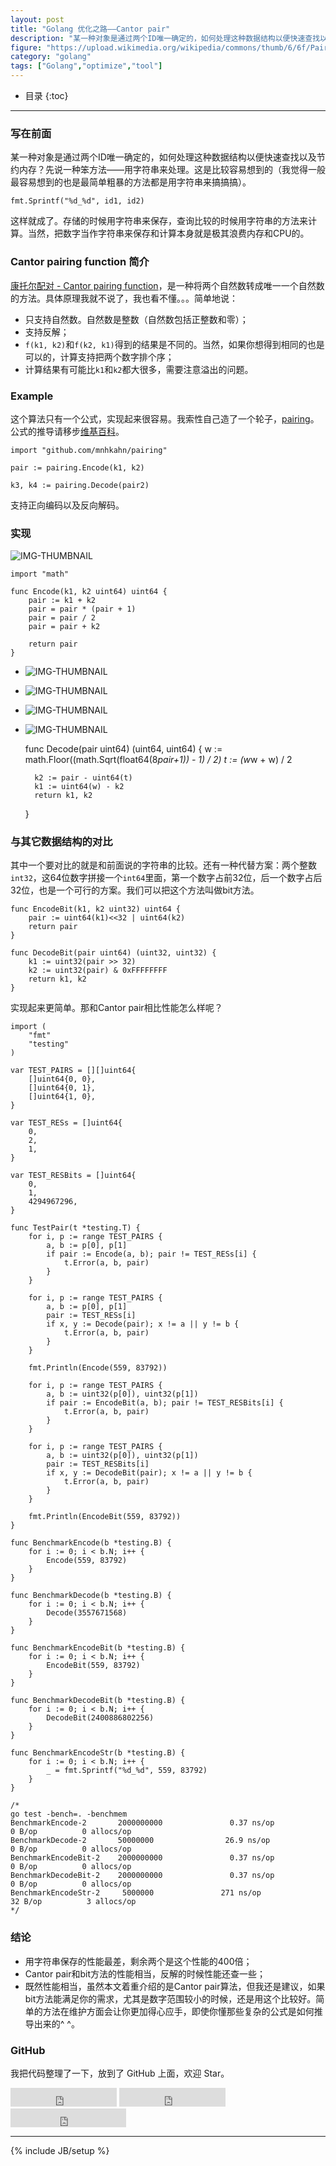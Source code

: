 ```yaml
---
layout: post
title: "Golang 优化之路——Cantor pair"
description: "某一种对象是通过两个ID唯一确定的，如何处理这种数据结构以便快速查找以及节约内存？今天讲一种优化算法——Cantor pairing function。"
figure: "https://upload.wikimedia.org/wikipedia/commons/thumb/6/6f/Pairing_natural.svg/220px-Pairing_natural.svg.png"
category: "golang"
tags: ["Golang","optimize","tool"]
---
```


* 目录
{:toc}

---

### 写在前面

某一种对象是通过两个ID唯一确定的，如何处理这种数据结构以便快速查找以及节约内存？先说一种笨方法——用字符串来处理。这是比较容易想到的（我觉得一般最容易想到的也是最简单粗暴的方法都是用字符串来搞搞搞）。

	fmt.Sprintf("%d_%d", id1, id2)

这样就成了。存储的时候用字符串来保存，查询比较的时候用字符串的方法来计算。当然，把数字当作字符串来保存和计算本身就是极其浪费内存和CPU的。

### Cantor pairing function 简介

[康托尔配对 - Cantor pairing function](https://en.wikipedia.org/wiki/Pairing_function)，是一种将两个自然数转成唯一一个自然数的方法。具体原理我就不说了，我也看不懂。。。简单地说：

+ 只支持自然数。自然数是整数（自然数包括正整数和零）；
+ 支持反解；
+ `f(k1, k2)`和`f(k2, k1)`得到的结果是不同的。当然，如果你想得到相同的也是可以的，计算支持把两个数字排个序；
+ 计算结果有可能比`k1`和`k2`都大很多，需要注意溢出的问题。

### Example

这个算法只有一个公式，实现起来很容易。我索性自己造了一个轮子，[pairing](https://github.com/mnhkahn/pairing)。公式的推导请移步[维基百科](https://en.wikipedia.org/wiki/Pairing_function)。

	import "github.com/mnhkahn/pairing"
	
	pair := pairing.Encode(k1, k2)

	k3, k4 := pairing.Decode(pair2)
	
支持正向编码以及反向解码。

### 实现

![IMG-THUMBNAIL](https://wikimedia.org/api/rest_v1/media/math/render/svg/deecd5b1f0f921ae95f5df9521b1846f8f9e2ee3)

	import "math"
	
	func Encode(k1, k2 uint64) uint64 {
		pair := k1 + k2
		pair = pair * (pair + 1)
		pair = pair / 2
		pair = pair + k2
	
		return pair
	}
	
+ ![IMG-THUMBNAIL](https://wikimedia.org/api/rest_v1/media/math/render/svg/daa8d22b2942b099d4be50c2991eebdaaf700487)
+ ![IMG-THUMBNAIL](https://wikimedia.org/api/rest_v1/media/math/render/svg/a5ea840fb429ed04261f8ab3a3b095a6ae1b66a9)
+ ![IMG-THUMBNAIL](https://wikimedia.org/api/rest_v1/media/math/render/svg/e3827ff2a4b59fa136c4076bd81eca3b9e7f3313)
+ ![IMG-THUMBNAIL](https://wikimedia.org/api/rest_v1/media/math/render/svg/6373c7017075ef6a24a68995c10b564a2e5eccf6)

	func Decode(pair uint64) (uint64, uint64) {
		w := math.Floor((math.Sqrt(float64(8*pair+1)) - 1) / 2)
		t := (w*w + w) / 2
	
		k2 := pair - uint64(t)
		k1 := uint64(w) - k2
		return k1, k2
	}

### 与其它数据结构的对比

其中一个要对比的就是和前面说的字符串的比较。还有一种代替方案：两个整数`int32`，这64位数字拼接一个`int64`里面，第一个数字占前32位，后一个数字占后32位，也是一个可行的方案。我们可以把这个方法叫做bit方法。
	
	func EncodeBit(k1, k2 uint32) uint64 {
		pair := uint64(k1)<<32 | uint64(k2)
		return pair
	}
	
	func DecodeBit(pair uint64) (uint32, uint32) {
		k1 := uint32(pair >> 32)
		k2 := uint32(pair) & 0xFFFFFFFF
		return k1, k2
	}

实现起来更简单。那和Cantor pair相比性能怎么样呢？


	import (
		"fmt"
		"testing"
	)
	
	var TEST_PAIRS = [][]uint64{
		[]uint64{0, 0},
		[]uint64{0, 1},
		[]uint64{1, 0},
	}
	
	var TEST_RESs = []uint64{
		0,
		2,
		1,
	}
	
	var TEST_RESBits = []uint64{
		0,
		1,
		4294967296,
	}
	
	func TestPair(t *testing.T) {
		for i, p := range TEST_PAIRS {
			a, b := p[0], p[1]
			if pair := Encode(a, b); pair != TEST_RESs[i] {
				t.Error(a, b, pair)
			}
		}
	
		for i, p := range TEST_PAIRS {
			a, b := p[0], p[1]
			pair := TEST_RESs[i]
			if x, y := Decode(pair); x != a || y != b {
				t.Error(a, b, pair)
			}
		}
	
		fmt.Println(Encode(559, 83792))
	
		for i, p := range TEST_PAIRS {
			a, b := uint32(p[0]), uint32(p[1])
			if pair := EncodeBit(a, b); pair != TEST_RESBits[i] {
				t.Error(a, b, pair)
			}
		}
	
		for i, p := range TEST_PAIRS {
			a, b := uint32(p[0]), uint32(p[1])
			pair := TEST_RESBits[i]
			if x, y := DecodeBit(pair); x != a || y != b {
				t.Error(a, b, pair)
			}
		}
	
		fmt.Println(EncodeBit(559, 83792))
	}
	
	func BenchmarkEncode(b *testing.B) {
		for i := 0; i < b.N; i++ {
			Encode(559, 83792)
		}
	}
	
	func BenchmarkDecode(b *testing.B) {
		for i := 0; i < b.N; i++ {
			Decode(3557671568)
		}
	}
	
	func BenchmarkEncodeBit(b *testing.B) {
		for i := 0; i < b.N; i++ {
			EncodeBit(559, 83792)
		}
	}
	
	func BenchmarkDecodeBit(b *testing.B) {
		for i := 0; i < b.N; i++ {
			DecodeBit(2400886802256)
		}
	}
	
	func BenchmarkEncodeStr(b *testing.B) {
		for i := 0; i < b.N; i++ {
			_ = fmt.Sprintf("%d_%d", 559, 83792)
		}
	}
	
	/*
	go test -bench=. -benchmem
	BenchmarkEncode-2       2000000000               0.37 ns/op            0 B/op          0 allocs/op
	BenchmarkDecode-2       50000000                26.9 ns/op             0 B/op          0 allocs/op
	BenchmarkEncodeBit-2    2000000000               0.37 ns/op            0 B/op          0 allocs/op
	BenchmarkDecodeBit-2    2000000000               0.37 ns/op            0 B/op          0 allocs/op
	BenchmarkEncodeStr-2     5000000               271 ns/op              32 B/op          3 allocs/op
	*/

	
### 结论

+ 用字符串保存的性能最差，剩余两个是这个性能的400倍；
+ Cantor pair和bit方法的性能相当，反解的时候性能还查一些；
+ 既然性能相当，虽然本文着重介绍的是Cantor pair算法，但我还是建议，如果bit方法能满足你的需求，尤其是数字范围较小的时候，还是用这个比较好。简单的方法在维护方面会让你更加得心应手，即使你懂那些复杂的公式是如何推导出来的^ ^。

### GitHub

我把代码整理了一下，放到了 GitHub 上面，欢迎 Star。


<iframe src="http://ghbtns.com/github-btn.html?user=mnhkahn&repo=pairing&type=watch&count=true&size=large"
  allowtransparency="true" frameborder="0" scrolling="0" width="170" height="30"></iframe>

<iframe src="http://ghbtns.com/github-btn.html?user=mnhkahn&repo=pairing&type=fork&count=true&size=large"
  allowtransparency="true" frameborder="0" scrolling="0" width="170" height="30"></iframe>

<iframe src="http://ghbtns.com/github-btn.html?user=mnhkahn&type=follow&count=true&size=large"
  allowtransparency="true" frameborder="0" scrolling="0" width="185" height="30"></iframe>



---

{% include JB/setup %}
